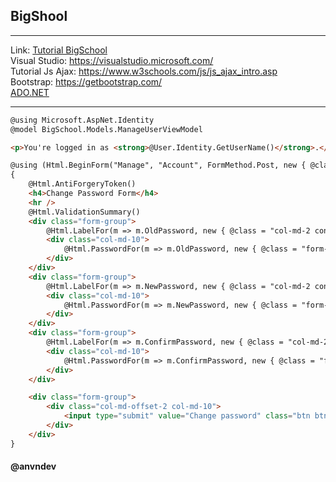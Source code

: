 
## BigShool
-------------------
Link: [Tutorial BigSchool](https://github.com/anvndev/BigSchool_AVN/blob/main/Thay-Anh-noi-dung-giang-day-lap-trinh-web.pdf)
<br>
Visual Studio: https://visualstudio.microsoft.com/
<br>
Tutorial Js Ajax: https://www.w3schools.com/js/js_ajax_intro.asp
<br>
Bootstrap: https://getbootstrap.com/
<br>
[ADO.NET](https://learn.microsoft.com/en-us/dotnet/framework/data/adonet/)

------------


```html
@using Microsoft.AspNet.Identity
@model BigSchool.Models.ManageUserViewModel

<p>You're logged in as <strong>@User.Identity.GetUserName()</strong>.</p>

@using (Html.BeginForm("Manage", "Account", FormMethod.Post, new { @class = "form-horizontal", role = "form" }))
{
    @Html.AntiForgeryToken()
    <h4>Change Password Form</h4>
    <hr />
    @Html.ValidationSummary()
    <div class="form-group">
        @Html.LabelFor(m => m.OldPassword, new { @class = "col-md-2 control-label" })
        <div class="col-md-10">
            @Html.PasswordFor(m => m.OldPassword, new { @class = "form-control" })
        </div>
    </div>
    <div class="form-group">
        @Html.LabelFor(m => m.NewPassword, new { @class = "col-md-2 control-label" })
        <div class="col-md-10">
            @Html.PasswordFor(m => m.NewPassword, new { @class = "form-control" })
        </div>
    </div>
    <div class="form-group">
        @Html.LabelFor(m => m.ConfirmPassword, new { @class = "col-md-2 control-label" })
        <div class="col-md-10">
            @Html.PasswordFor(m => m.ConfirmPassword, new { @class = "form-control" })
        </div>
    </div>

    <div class="form-group">
        <div class="col-md-offset-2 col-md-10">
            <input type="submit" value="Change password" class="btn btn-default" />
        </div>
    </div>
}
```

#### @anvndev